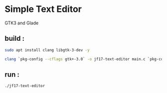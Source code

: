 # Simple Text Editor
GTK3 and Glade

## build :

```bash
sudo apt install clang libgtk-3-dev -y
```
```bash
clang `pkg-config --cflags gtk+-3.0` -o jf17-text-editor main.c `pkg-config --libs gtk+-3.0`
```

## run :
```bash
./jf17-text-editor
```
